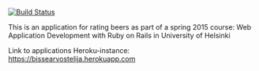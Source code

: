 [![Build Status](https://travis-ci.org/PauliNiva/Ratebeer-public.png)](https://travis-ci.org/PauliNiva/Ratebeer-public)

This is an application for rating beers as part of a spring 2015 course: Web Application Development with Ruby on Rails in University of Helsinki

Link to applications Heroku-instance: https://bissearvostelija.herokuapp.com
